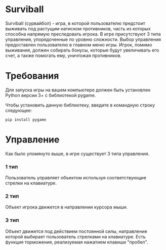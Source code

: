 # Surviball
Surviball (сурвайбол) - игра, в которой пользователю предстоит выживать под растущим натиском противников, часть из которых способна напрямую преследовать игрока. В игре присутствуют 3 типа управления, упорядоченные по
уровню сложности. Выбор управления предоставлен пользователю в главном меню игры. Игрок, помимо выживания, должен собирать бонусы, которые будут увеличивать его счет, а также помогать ему, уничтожая противников.
# Требования
Для запуска игры на вашем компьютере должен быть установлен Python версии 3+ с библиотекой pygame.

Чтобы установить данную библиотеку, введите в командную строку следующее:

`pip install pygame`
# Управление
Как было упомянуто выше, в игре существует 3 типа управления.
### 1 тип
Пользователь управляет объектом используя соответствующие стрелки на клавиатуре.
### 2 тип
Объект игрока движется в направлении курсора мыши.
### 3 тип
Объект движется под действием постоянной силы, направление которой выбирает пользователь стрелками на клавиатуре. Есть функция торможения, реализуемая нажатием клавиши "пробел".
